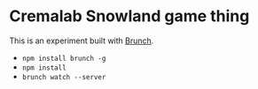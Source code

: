 # Cremalab Snowland game thing
This is an experiment built with [Brunch](http://brunch.io/).

* `npm install brunch -g`
* `npm install`
* `brunch watch --server`

